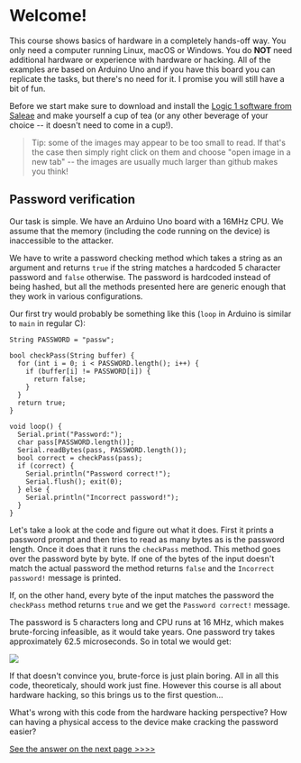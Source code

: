 # Welcome!

This course shows basics of hardware in a completely hands-off way. You only need a computer running Linux, macOS or Windows. You do **NOT** need additional hardware or experience with hardware or hacking. All of the examples are based on Arduino Uno and if you have this board you can replicate the tasks, but there's no need for it. I promise you will still have a bit of fun.

Before we start make sure to download and install the [Logic 1 software from Saleae](https://support.saleae.com/logic-software/legacy-software/older-software-releases) and make yourself a cup of tea (or any other beverage of your choice -- it doesn't need to come in a cup!).

> Tip: some of the images may appear to be too small to read. If that's the case then simply right click on them and choose "open image in a new tab" -- the images are usually much larger than github makes you think!

## Password verification

Our task is simple. We have an Arduino Uno board with a 16MHz CPU. We assume that the memory (including the code running on the device) is inaccessible to the attacker.

We have to write a password checking method which takes a string as an argument and returns `true` if the string matches a hardcoded 5 character password and `false` otherwise. The password is hardcoded instead of being hashed, but all the methods presented here are generic enough that they work in various configurations. 

Our first try would probably be something like this (`loop` in Arduino is similar to `main` in regular C):

```
String PASSWORD = "passw";

bool checkPass(String buffer) {
  for (int i = 0; i < PASSWORD.length(); i++) {
    if (buffer[i] != PASSWORD[i]) {
      return false;
    }
  }
  return true;
}

void loop() {
  Serial.print("Password:");
  char pass[PASSWORD.length()];
  Serial.readBytes(pass, PASSWORD.length());
  bool correct = checkPass(pass);
  if (correct) {
    Serial.println("Password correct!");
    Serial.flush(); exit(0);
  } else {
    Serial.println("Incorrect password!");
  }
}
```

Let's take a look at the code and figure out what it does. First it prints a password prompt and then tries to read as many bytes as is the password length. Once it does that it runs the `checkPass` method. This method goes over the password byte by byte. If one of the bytes of the input doesn't match the actual password the method returns `false` and the `Incorrect password!` message is printed.

If, on the other hand, every byte of the input matches the password the `checkPass` method returns `true` and we get the `Password correct!` message.

The password is 5 characters long and CPU runs at 16 MHz, which makes brute-forcing infeasible, as it would take years. One password try takes approximately 62.5 microseconds. So in total we would get:

<img src="https://render.githubusercontent.com/render/math?math=256^5\times 62.5\mu s = 68,719,476.7s = 2.17 years">

If that doesn't convince you, brute-force is just plain boring. All in all this code, theoreticaly, should work just fine. However this course is all about hardware hacking, so this brings us to the first question...

What's wrong with this code from the hardware hacking perspective? How can having a physical access to the device make cracking the password easier?

[See the answer on the next page >>>>](timing)
